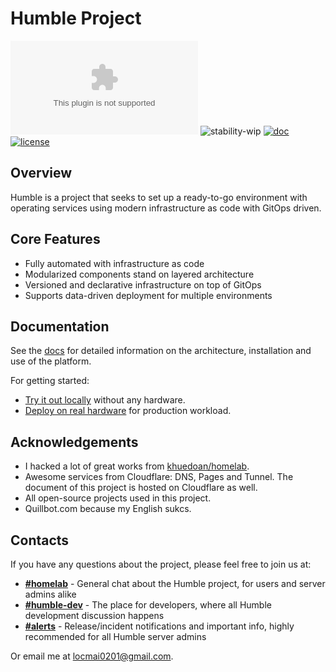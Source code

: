 # Humble Project


[![chat](https://img.shields.io/matrix/home:dendrite.maibaloc.com?style=flat-square&logo=matrix&logoColor=white&label=chat)](https://matrix.to/#/#home:dendrite.maibaloc.com)
![stability-wip](https://img.shields.io/badge/stability-work_in_progress-lightgrey.svg?style=flat-square)
[![doc](https://img.shields.io/website?label=doc&logo=gitbook&logoColor=white&style=flat-square&url=https%3A%2F%2Fhumble.maibaloc.com)](https://humble.maibaloc.com)
[![license](https://img.shields.io/github/license/locmai/humble?style=flat-square&logo=gnu&logoColor=white)](https://www.gnu.org/licenses/gpl-3.0.html)

## Overview

Humble is a project that seeks to set up a ready-to-go environment with operating services using modern infrastructure as code with GitOps driven.


## Core Features

- Fully automated with infrastructure as code
- Modularized components stand on layered architecture
- Versioned and declarative infrastructure on top of GitOps
- Supports data-driven deployment for multiple environments

## Documentation

See the [docs](https://humble.maibaloc.com) for detailed information on the architecture, installation and use of the platform.

For getting started:

- [Try it out locally](/getting-started/development/) without any hardware.
- [Deploy on real hardware](/getting-started/production/overview) for production workload.

## Acknowledgements

- I hacked a lot of great works from [khuedoan/homelab](https://github.com/khuedoan/homelab).
- Awesome services from Cloudflare: DNS, Pages and Tunnel. The document of this project is hosted on Cloudflare as well.
- All open-source projects used in this project.
- Quillbot.com because my English sukcs.

## Contacts

If you have any questions about the project, please feel free to join us at:

- **[#homelab](https://matrix.to/#/#home:dendrite.maibaloc.com)** - General chat about the Humble project, for users and server admins alike
- **[#humble-dev](https://matrix.to/#/#humble-dev:dendrite.maibaloc.com)** - The place for developers, where all Humble development discussion happens
- **[#alerts](https://matrix.to/#/#alerts:dendrite.maibaloc.com)** - Release/incident notifications and important info, highly recommended for all Humble server admins

Or email me at [locmai0201@gmail.com](mailto:locmai0201@gmail.com).
